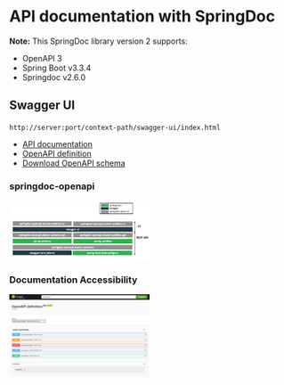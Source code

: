 # API documentation with SpringDoc

**Note:** This SpringDoc library version 2 supports:
- OpenAPI 3
- Spring Boot v3.3.4
- Springdoc v2.6.0

## Swagger UI 

`http://server:port/context-path/swagger-ui/index.html`
* [API documentation](http://localhost:8080/swagger-ui/index.html)
* [OpenAPI definition](http://localhost:8080/v3/api-docs)
* [Download OpenAPI schema](http://localhost:8080/v3/api-docs.yaml)


### springdoc-openapi
<img src="screenshots/overview.png" alt="overview" style="max-width: 50%; height: auto;">


### Documentation Accessibility
<img src="screenshots/documentation.png" alt="overview" style="max-width: 50%; height: auto;">
